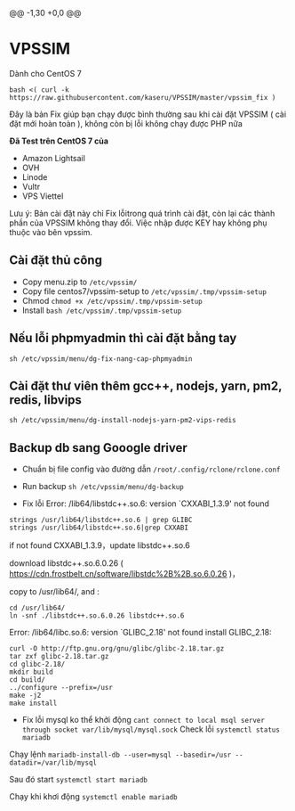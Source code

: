 @@ -1,30 +0,0 @@
# VPSSIM

Dành cho CentOS 7
```
bash <( curl -k https://raw.githubusercontent.com/kaseru/VPSSIM/master/vpssim_fix )
```

Đây là bản Fix giúp bạn chạy được bình thường sau khi cài đặt VPSSIM ( cài đặt mới hoàn toàn ), không còn bị lỗi không chạy được PHP nữa

**Đã Test trên CentOS 7 của**

+ Amazon Lightsail
+ OVH
+ Linode
+ Vultr
+ VPS Viettel

Lưu ý: Bản cài đặt này chỉ Fix lỗitrong quá trình cài đặt, còn lại các thành phần của VPSSIM không thay đổi. Việc nhập được KEY hay không phụ thuộc vào bên vpssim.

## Cài đặt thủ công
- Copy menu.zip to ```/etc/vpssim/```
- Copy file centos7/vpssim-setup to ```/etc/vpssim/.tmp/vpssim-setup```
- Chmod ```chmod +x /etc/vpssim/.tmp/vpssim-setup ```
- Install ```bash /etc/vpssim/.tmp/vpssim-setup```


## Nếu lỗi phpmyadmin thì cài đặt bằng tay

```sh /etc/vpssim/menu/dg-fix-nang-cap-phpmyadmin ```

## Cài đặt thư viên thêm gcc++, nodejs, yarn, pm2, redis, libvips

```sh /etc/vpssim/menu/dg-install-nodejs-yarn-pm2-vips-redis ```

## Backup db sang Gooogle driver

- Chuẩn bị file config vào đường dẫn
```/root/.config/rclone/rclone.conf```

- Run backup
```sh /etc/vpssim/menu/dg-backup ```


- Fix lỗi Error: /lib64/libstdc++.so.6: version `CXXABI_1.3.9' not found
```
strings /usr/lib64/libstdc++.so.6 | grep GLIBC
strings /usr/lib64/libstdc++.so.6|grep CXXABI
```

if not found CXXABI_1.3.9，update libstdc++.so.6

download libstdc++.so.6.0.26 (  https://cdn.frostbelt.cn/software/libstdc%2B%2B.so.6.0.26  )，

copy to /usr/lib64/, and :
```
cd /usr/lib64/
ln -snf ./libstdc++.so.6.0.26 libstdc++.so.6
```

Error: /lib64/libc.so.6: version `GLIBC_2.18' not found
install GLIBC_2.18:
```
curl -O http://ftp.gnu.org/gnu/glibc/glibc-2.18.tar.gz
tar zxf glibc-2.18.tar.gz
cd glibc-2.18/
mkdir build
cd build/
../configure --prefix=/usr
make -j2
make install
```

- Fix lỗi mysql ko thể khởi động ```cant connect to local msql server through socket var/lib/mysql/mysql.sock```
Check lỗi
```systemctl status mariadb```

Chạy lệnh
```mariadb-install-db --user=mysql --basedir=/usr --datadir=/var/lib/mysql ```

Sau đó start
```systemctl start mariadb```

Chạy khi khơi động
```systemctl enable mariadb```
